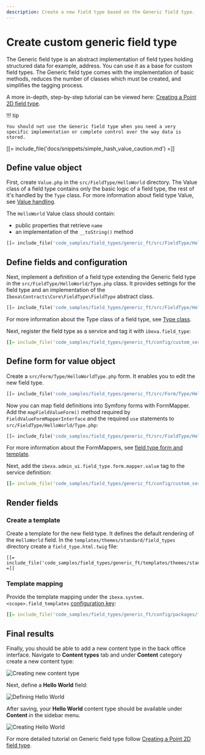 ```yaml
---
description: Create a new field type based on the Generic field type.
---
```


# Create custom generic field type

The Generic field type is an abstract implementation of field types holding structured data for example, address.
You can use it as a base for custom field types.
The Generic field type comes with the implementation of basic methods,
reduces the number of classes which must be created, and simplifies the tagging process.

A more in-depth, step-by-step tutorial can be viewed here: [Creating a Point 2D field type](creating_a_point2d_field_type.md).

!!! tip

    You should not use the Generic field type when you need a very specific implementation or complete control over the way data is stored.

[[= include_file('docs/snippets/simple_hash_value_caution.md') =]]

## Define value object

First, create `Value.php` in the `src/FieldType/HelloWorld` directory.
The Value class of a field type contains only the basic logic of a field type, the rest of it's handled by the `Type` class.
For more information about field type Value, see [Value handling](type_and_value.md#value-handling).

The `HelloWorld` Value class should contain:

- public properties that retrieve `name`
- an implementation of the `__toString()` method

```php
[[= include_file('code_samples/field_types/generic_ft/src/FieldType/HelloWorld/Value.php') =]]
```

## Define fields and configuration

Next, implement a definition of a field type extending the Generic field type in the `src/FieldType/HelloWorld/Type.php` class.
It provides settings for the field type and an implementation of the `Ibexa\Contracts\Core\FieldType\FieldType` abstract class.

```php
[[= include_file('code_samples/field_types/generic_ft/src/FieldType/HelloWorld/Type.php', 0, 6) =]][[= include_file('code_samples/field_types/generic_ft/src/FieldType/HelloWorld/Type.php', 9, 16) =]]}
```

For more information about the Type class of a field type, see [Type class](type_and_value.md#type-class).

Next, register the field type as a service and tag it with `ibexa.field_type`:

```yaml
[[= include_file('code_samples/field_types/generic_ft/config/custom_services.yaml', 0, 5) =]]
```

## Define form for value object

Create a `src/Form/Type/HelloWorldType.php` form.
It enables you to edit the new field type.

```php
[[= include_file('code_samples/field_types/generic_ft/src/Form/Type/HelloWorldType.php') =]]
```

Now you can map field definitions into Symfony forms with FormMapper.
Add the `mapFieldValueForm()` method required by `FieldValueFormMapperInterface`
and the required `use` statements to `src/FieldType/HelloWorld/Type.php`:

```php hl_lines="6-7 18-26"
[[= include_file('code_samples/field_types/generic_ft/src/FieldType/HelloWorld/Type.php') =]]
```

For more information about the FormMappers, see [field type form and template](form_and_template.md).

Next, add the `ibexa.admin_ui.field_type.form.mapper.value` tag to the service definition:

```yaml hl_lines="6"
[[= include_file('code_samples/field_types/generic_ft/config/custom_services.yaml', 0, 6) =]]
```

## Render fields

### Create a template

Create a template for the new field type. It defines the default rendering of the `HelloWorld` field.
In the `templates/themes/standard/field_types` directory create a `field_type.html.twig` file:

```html+twig
[[= include_file('code_samples/field_types/generic_ft/templates/themes/standard/field_types/field_type.html.twig') =]]
```

### Template mapping

Provide the template mapping under the `ibexa.system.<scope>.field_templates` [configuration key](configuration.md#configuration-files):

```yaml
[[= include_file('code_samples/field_types/generic_ft/config/packages/field_templates.yaml', 0, 5) =]]
```

## Final results

Finally, you should be able to add a new content type in the back office interface.
Navigate to **Content types** tab and under **Content** category create a new content type:

![Creating new content type](extending_field_type_create.png)

Next, define a **Hello World** field:

![Defining Hello World](extending_field_type_definition.png)

After saving, your **Hello World** content type should be available under **Content** in the sidebar menu.

![Creating Hello World](extending_field_type_hello_world.png)

For more detailed tutorial on Generic field type follow [Creating a Point 2D field type](creating_a_point2d_field_type.md).
